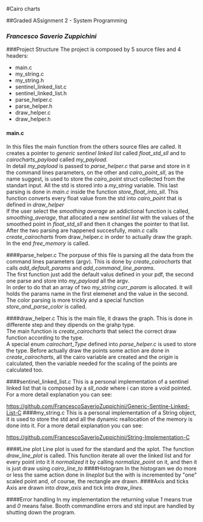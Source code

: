 #Cairo charts

##Graded ASsignment 2 - System Programming
### *Francesco Saverio Zuppichini*

###Project Structure
The project is composed by 5 source files and 4 headers:

- main.c
- my_string.c
- my_string.h
- sentinel\_linked\_list.c
- sentinel\_linked\_list.h
- parse_helper.c
- parse_helper.h
- draw_helper.c
- draw_helper.h

#### main.c
In this files the main function from the others source files are called. It creates a pointer to *generic sentinel linked list* called *float_std_sll* and to *cairocharts_payload* called *my_payload*. <br>
In detail *my_payload* is passed to *parse_helper.c*  that parse and store in it the command lines parameters, on the other and *cairo_point_sll*, as the name suggest, is used to store the *cairo\_point* struct collected from the standart input. All the std is stored into a *my_string* variable. This last parsing is done in *main.c* inside the function *store\_float\_into\_sll*. This function converts every float value from the std into *cairo\_point* that is defined in *draw\_helper* <br>
If the user select the *smoothing average* an addictional function is called, *smoothing_average*, that allocated a new *sentinel list* with the values of the smoothed point in *float\_std_sll* and then it changes the pointer to that list. <br>
After the two parsing are happened succesfully, *main.c* calls *create_cairocharts* from draw_helper.c in order to actually draw the graph.  <br>
In the end *free\_memory* is called.

####parse_helper.c
The porpuse of this file is parsing all the data from the command lines parameters (argv). This is done by *create_cairocharts* that calls *add\_default\_params* and *add\_command\_line\_params*. <br>
The first function just add the default valus defined in your pdf, the second one parse and store into *my\_payload* all the argv. <br>
In order to do that an array of two *my_string* *curr_param* is allocated. It will holds the params name in the first elemenet and the value in the second. The color parsing is more trickly and a special function *store\_and\_parse\_color* is called.

####draw_helper.c
This is the main file, it draws the graph. This is done in differente step and they dipends on the grahp type. <br>
The main function is *create\_cairocharts* that select the correct draw function according to the type. <br>
A special enum *cairochart\_Type* defined into *parse\_helper.c*  is used to store the type.
Before actually draw the points some action are done in *create\_cairocharts*, all the cairo variable are created and the *origin* is calculated, then the variable needed for the scaling of the points are calculated too.

####sentinel\_linked\_list.c 
This is a personal implementation of a sentinel linked list that is composed by a *sll_node* where i can store a void pointed. For a more detail explanation you can see:

https://github.com/FrancescoSaverioZuppichini/Generic-Sentine-Linked-List-C
####my_string.c
This is a personal implementation of a String object, it is used to store the std and all the dynamic reallocation of the memory is done into it. For a more detail explanation you can see:

https://github.com/FrancescoSaverioZuppichini/String-Implementation-C

####Line plot
Line plot is used for the standard and the xplot. The function *draw\_line\_plot* is called. This function iterate all over the linked list and for every point into it it *normalized* it by calling *normalize_point* on it, and then it is just draw using *cairo\_line\_to*
####Histogram
In the histogram we do more or less the same action done in *lineplot* but the with is incremented by "one" scaled point and, of course, the rectangle are drawn.
####Axis and ticks
Axis are drawn into *draw_axis* and tick into *draw_lines*.

####Error handling
In my implementation the returning value *1* means true and *0* means false. Booth commandline errors and std input are handled by shutting down the program.



